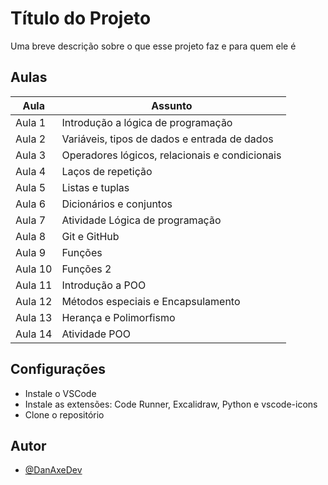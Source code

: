 
# Título do Projeto

Uma breve descrição sobre o que esse projeto faz e para quem ele é



##  Aulas

| Aula               | Assunto |
| ----------------- | ---------------------- |
| Aula 1 | Introdução a lógica de programação |
| Aula 2 | Variáveis, tipos de dados e entrada de dados |
| Aula 3 | Operadores lógicos, relacionais e condicionais |
| Aula 4 | Laços de repetição |
| Aula 5 | Listas e tuplas |
| Aula 6 | Dicionários e conjuntos |
| Aula 7 | Atividade Lógica de programação |
| Aula 8 | Git e GitHub |
| Aula 9 | Funções |
| Aula 10 | Funções 2 |
| Aula 11 | Introdução a POO |
| Aula 12 | Métodos especiais e Encapsulamento |
| Aula 13 | Herança e Polimorfismo |
| Aula 14 | Atividade POO |

## Configurações

- Instale o VSCode
- Instale as extensões: Code Runner, Excalidraw, Python e vscode-icons
- Clone o repositório



## Autor

- [@DanAxeDev](https://github.com/DanyAxeDev)

